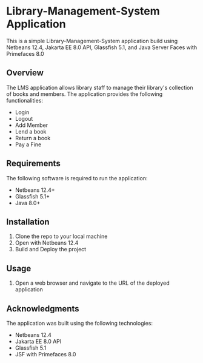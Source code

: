 # Library-Management-System Application
This is a simple Library-Management-System application build using Netbeans 12.4, Jakarta EE 8.0 API, Glassfish 5.1, and Java Server Faces with Primefaces 8.0

## Overview
The LMS application allows library staff to manage their library's collection of books and members. The application provides the following functionalities:
- Login
- Logout
- Add Member
- Lend a book
- Return a book
- Pay a Fine

## Requirements
The following software is required to run the application:
- Netbeans 12.4+
- Glassfish 5.1+
- Java 8.0+

## Installation
1. Clone the repo to your local machine
2. Open with Netbeans 12.4
3. Build and Deploy the project

## Usage
1. Open a web browser and navigate to the URL of the deployed application

## Acknowledgments
The application was built using the following technologies:
- Netbeans 12.4
- Jakarta EE 8.0 API
- Glassfish 5.1
- JSF with Primefaces 8.0
